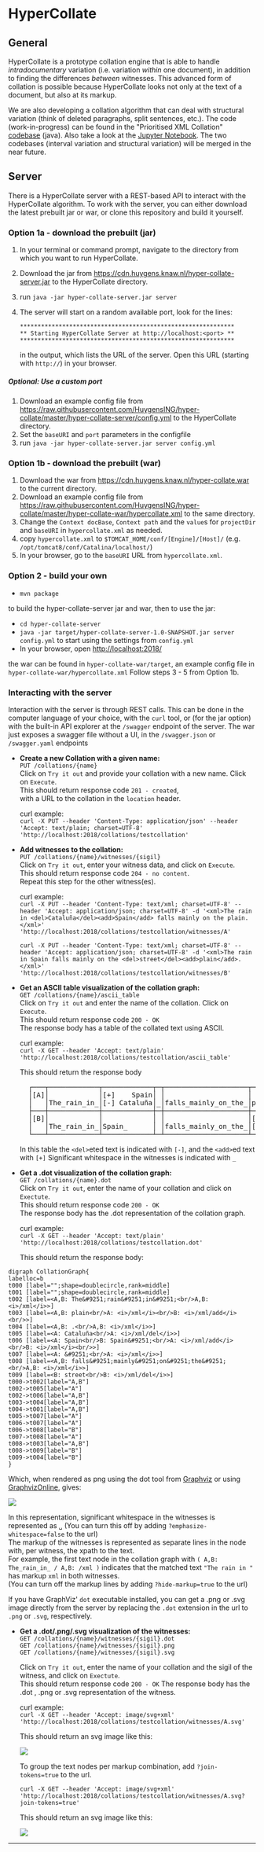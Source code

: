 # HyperCollate

## General
HyperCollate is a prototype collation engine that is able to handle *intradocumentary* variation (i.e. variation _within_ one document), in addition to finding the differences _between_ witnesses. This advanced form of collation is possible because HyperCollate looks not only at the text of a document, but also at its markup.

We are also developing a collation algorithm that can deal with structural variation (think of deleted paragraphs, split sentences, etc.). The code (work-in-progress) can be found in the "Prioritised XML Collation" [codebase](https://github.com/bleekere/prioritised_xml_collation_java) (java). Also take a look at the [Jupyter Notebook](https://github.com/HuygensING/hyper-collate-python-proxy/blob/master/hyper-collate-example.ipynb). The two codebases (interval variation and structural variation) will be merged in the near future.

## Server

There is a HyperCollate server with a REST-based API to interact with the HyperCollate algorithm.
To work with the server, you can either download the latest prebuilt jar or war, or clone this repository and build it yourself.

### Option 1a - download the prebuilt (jar)

1. In your terminal or command prompt, navigate to the directory from which you want to run HyperCollate.
2. Download the jar from <https://cdn.huygens.knaw.nl/hyper-collate-server.jar> to the HyperCollate directory.
2. run `java -jar hyper-collate-server.jar server`
3. The server will start on a random available port, look for the lines:

    ```
    *************************************************************
    ** Starting HyperCollate Server at http://localhost:<port> **
    *************************************************************
    ```
    in the output, which lists the URL of the server. Open this URL (starting with `http://`) in your browser.

##### Optional: Use a custom port
1. Download an example config file from <https://raw.githubusercontent.com/HuygensING/hyper-collate/master/hyper-collate-server/config.yml> to the HyperCollate directory.
2. Set the `baseURI` and `port` parameters in the configfile
3. run `java -jar hyper-collate-server.jar server config.yml`

### Option 1b - download the prebuilt (war)

1. Download the war from <https://cdn.huygens.knaw.nl/hyper-collate.war> to the current directory.
2. Download an example config file from <https://raw.githubusercontent.com/HuygensING/hyper-collate/master/hyper-collate-war/hypercollate.xml> to the same directory.
3. Change the `Context docBase`, `Context path` and the `value`s for `projectDir` and `baseURI` in `hypercollate.xml` as needed.
4. copy `hypercollate.xml` to `$TOMCAT_HOME/conf/[Engine]/[Host]/` (e.g. `/opt/tomcat8/conf/Catalina/localhost/`)
5. In your browser, go to the `baseURI` URL from `hypercollate.xml`.

### Option 2 - build your own

- `mvn package`

to build the hyper-collate-server jar and war, then to use the jar:

- `cd hyper-collate-server`
- `java -jar target/hyper-collate-server-1.0-SNAPSHOT.jar server config.yml` to start using the settings from `config.yml` 
- In your browser, open <http://localhost:2018/>

the war can be found in `hyper-collate-war/target`, an example config file in `hyper-collate-war/hypercollate.xml`
Follow steps 3 - 5 from Option 1b.  


### Interacting with the server

Interaction with the server is through REST calls.
This can be done in the computer language of your choice, with the `curl` tool, or (for the jar option) with the built-in API explorer at 
the `/swagger` endpoint of the server.
The war just exposes a swagger file without a UI, in the `/swagger.json` or `/swagger.yaml` endpoints

- **Create a new Collation with a given name:**    
  `PUT /collations/{name}`  
  Click on `Try it out` and provide your collation with a new name. Click on `Execute`.  
  This should return response code `201 - created`,  
  with a URL to the collation in the `location` header.  
  
  curl example:  
    `curl -X PUT --header 'Content-Type: application/json' --header 'Accept: text/plain; charset=UTF-8' 'http://localhost:2018/collations/testcollation'` 
  
- **Add witnesses to the collation:**  
  `PUT /collations/{name}/witnesses/{sigil}`  
  Click on `Try it out`, enter your witness data, and click on `Execute`.  
  This should return response code `204 - no content`.  
  Repeat this step for the other witness(es).
  
  curl example:  
    `curl -X PUT --header 'Content-Type: text/xml; charset=UTF-8' --header 'Accept: application/json; charset=UTF-8' -d '<xml>The rain in <del>Cataluña</del><add>Spain</add> falls mainly on the plain.</xml>' 'http://localhost:2018/collations/testcollation/witnesses/A'`
    
    `curl -X PUT --header 'Content-Type: text/xml; charset=UTF-8' --header 'Accept: application/json; charset=UTF-8' -d '<xml>The rain in Spain falls mainly on the <del>street</del><add>plain</add>.</xml>' 'http://localhost:2018/collations/testcollation/witnesses/B'` 
  

- **Get an ASCII table visualization of the collation graph:**  
  `GET /collations/{name}/ascii_table`   
  Click on `Try it out` and enter the name of the collation. Click on `Execute`.    
  This should return response code `200 - OK`  
  The response body has a table of the collated text using ASCII.  
  
  curl example:  
    `curl -X GET --header 'Accept: text/plain' 'http://localhost:2018/collations/testcollation/ascii_table'`    

    This should return the response body
     <pre>
    ┌───┬────────────┬────────────┬─┬────────────────────┬──────────┬─┐
    │[A]│            │[+]    Spain│ │                    │          │ │
    │   │The_rain_in_│[-] Cataluña│_│falls_mainly_on_the_│plain     │.│
    ├───┼────────────┼────────────┼─┼────────────────────┼──────────┼─┤
    │[B]│            │            │ │                    │[+]  plain│ │
    │   │The_rain_in_│Spain_      │ │falls_mainly_on_the_│[-] street│.│
    └───┴────────────┴────────────┴─┴────────────────────┴──────────┴─┘</pre>
    In this table the `<del>`eted text is indicated with `[-]`, and the `<add>`ed text with `[+]`
    Significant whitespace in the witnesses is indicated with `_`
    

- **Get a .dot visualization of the collation graph:**  
  `GET /collations/{name}.dot`   
  Click on `Try it out`, enter the name of your collation and click on `Exectute`.  
  This should return response code `200 - OK`  
  The response body has the .dot representation of the collation graph.  

  curl example:  
    `curl -X GET --header 'Accept: text/plain' 'http://localhost:2018/collations/testcollation.dot'`
      
    This should return the response body:

```
digraph CollationGraph{
labelloc=b
t000 [label="";shape=doublecircle,rank=middle]
t001 [label="";shape=doublecircle,rank=middle]
t002 [label=<A,B: The&#9251;rain&#9251;in&#9251;<br/>A,B: <i>/xml</i>>]
t003 [label=<A,B: plain<br/>A: <i>/xml</i><br/>B: <i>/xml/add</i><br/>>]
t004 [label=<A,B: .<br/>A,B: <i>/xml</i>>]
t005 [label=<A: Cataluña<br/>A: <i>/xml/del</i>>]
t006 [label=<A: Spain<br/>B: Spain&#9251;<br/>A: <i>/xml/add</i><br/>B: <i>/xml</i><br/>>]
t007 [label=<A: &#9251;<br/>A: <i>/xml</i>>]
t008 [label=<A,B: falls&#9251;mainly&#9251;on&#9251;the&#9251;<br/>A,B: <i>/xml</i>>]
t009 [label=<B: street<br/>B: <i>/xml/del</i>>]
t000->t002[label="A,B"]
t002->t005[label="A"]
t002->t006[label="A,B"]
t003->t004[label="A,B"]
t004->t001[label="A,B"]
t005->t007[label="A"]
t006->t007[label="A"]
t006->t008[label="B"]
t007->t008[label="A"]
t008->t003[label="A,B"]
t008->t009[label="B"]
t009->t004[label="B"]
}
```
  
  Which, when rendered as png using the dot tool from [Graphviz](https://www.graphviz.org/)
   or using [GraphvizOnline](https://dreampuf.github.io/GraphvizOnline/), gives:
  
   ![](https://github.com/HuygensING/hyper-collate/blob/master/doc/testcollation.png?raw=true)
  
  In this representation, significant whitespace in the witnesses is represented as `␣`  (You can turn this off by adding `?emphasize-whitespace=false` to the url)  
  The markup of the witnesses is represented as separate lines in the node with, per witness, the xpath to the text.  
  For example, the first text node in the collation graph with `( A,B: The_rain_in_ / A,B: /xml )` indicates that
   the matched text `"The rain in "` has markup `xml` in both witnesses.  
   (You can turn off the markup lines by adding `?hide-markup=true` to the url)
   
 If you have GraphViz' `dot` executable installed, you can get a .png or .svg image directly from the server by replacing the `.dot` extension in the url to `.png` or `.svg`, respectively.
 
    
- **Get a .dot/.png/.svg visualization of the witnesses:**  
  `GET /collations/{name}/witnesses/{sigil}.dot`   
  `GET /collations/{name}/witnesses/{sigil}.png`   
  `GET /collations/{name}/witnesses/{sigil}.svg`
     
  Click on `Try it out`, enter the name of your collation and the sigil of the witness, and click on `Exectute`.  
  This should return response code `200 - OK` 
  The response body has the .dot , .png or .svg representation of the witness.
  
    curl example:  
    `curl -X GET --header 'Accept: image/svg+xml' 'http://localhost:2018/collations/testcollation/witnesses/A.svg'`
      
    This should return an svg image like this:
    
   ![](https://github.com/HuygensING/hyper-collate/blob/master/doc/rain-A.svg?raw=true)
   
   To group the text nodes per markup combination, add `?join-tokens=true` to the url.

    `curl -X GET --header 'Accept: image/svg+xml' 'http://localhost:2018/collations/testcollation/witnesses/A.svg?join-tokens=true'`
   
   This should return an svg image like this:
   
   ![](https://github.com/HuygensING/hyper-collate/blob/master/doc/rain-A-joined.svg?raw=true)
      
   
-------------------